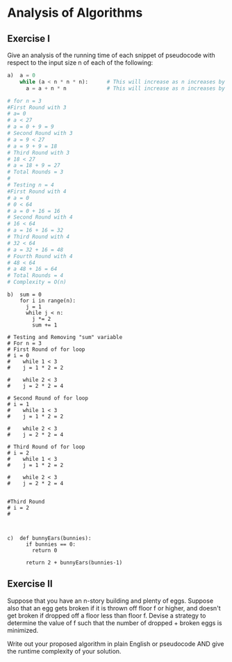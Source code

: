 # Analysis of Algorithms

## Exercise I

Give an analysis of the running time of each snippet of
pseudocode with respect to the input size n of each of the following:

```python
a)  a = 0
    while (a < n * n * n):      # This will increase as n increases by n to the 3
      a = a + n * n             # This will increase as n increases by n to the 2

# for n = 3
#First Round with 3
# a= 0
# a < 27
# a = 0 + 9 = 9
# Second Round with 3
# a = 9 < 27
# a = 9 + 9 = 18
# Third Round with 3
# 18 < 27
# a = 18 + 9 = 27
# Total Rounds = 3
# 
# Testing n = 4
#First Round with 4
# a = 0
# 0 < 64
# a = 0 + 16 = 16
# Second Round with 4
# 16 < 64
# a = 16 + 16 = 32
# Third Round with 4
# 32 < 64
# a = 32 + 16 = 48
# Fourth Round with 4
# 48 < 64
# a 48 + 16 = 64          
# Total Rounds = 4
# Complexity = O(n)
```


```
b)  sum = 0
    for i in range(n):
      j = 1
      while j < n:
        j *= 2
        sum += 1

# Testing and Removing "sum" variable 
# For n = 3
# First Round of for loop
# i = 0 
#    while 1 < 3
#    j = 1 * 2 = 2

#    while 2 < 3
#    j = 2 * 2 = 4
     
# Second Round of for loop
# i = 1
#    while 1 < 3
#    j = 1 * 2 = 2

#    while 2 < 3
#    j = 2 * 2 = 4

# Third Round of for loop
# i = 2
#    while 1 < 3
#    j = 1 * 2 = 2

#    while 2 < 3
#    j = 2 * 2 = 4


#Third Round 
# i = 2
# 
 


```

```
c)  def bunnyEars(bunnies):
      if bunnies == 0:
        return 0

      return 2 + bunnyEars(bunnies-1)
```

## Exercise II

Suppose that you have an n-story building and plenty of eggs. Suppose also that an egg gets broken if it is thrown off floor f or higher, and doesn't get broken if dropped off a floor less than floor f. Devise a strategy to determine the value of f such that the number of dropped + broken eggs is minimized.

Write out your proposed algorithm in plain English or pseudocode AND give the runtime complexity of your solution.
